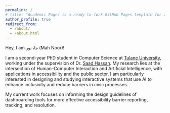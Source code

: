 ```yaml
---
permalink: /
# title: "Academic Pages is a ready-to-fork GitHub Pages template for academic personal websites"
author_profile: true
redirect_from: 
  - /about/
  - /about.html
---
```



Hey, I am ماہ نور (Mah Noor)!

I am a second-year PhD student in Computer Science at [Tulane University](https://sse.tulane.edu/cs), working under the supervision of Dr. [Saad Hassan](https://saadh.info/). My research lies at the intersection of Human–Computer Interaction and Artificial Intelligence, with applications in accessibility and the public sector. I am particularly interested in designing and studying interactive systems that use AI to enhance inclusivity and reduce barriers in civic processes.

My current work focuses on informing the design guidelines of dashboarding tools for more effective accessibility barrier reporting, tracking, and resolution.

